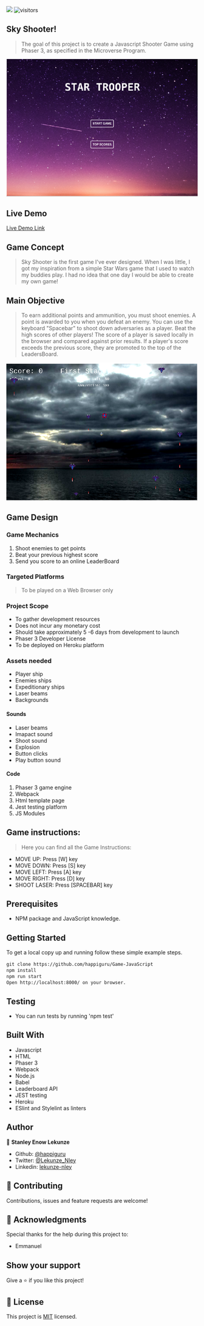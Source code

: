 ![](https://img.shields.io/badge/Microverse-blueviolet)
![visitors](https://visitor-badge.glitch.me/badge?page_id=happiguru/Game-JavaScript)


## Sky Shooter!

> The goal of this project is to create a Javascript Shooter Game using Phaser 3, as specified in the Microverse Program.

![screenshot](./g1.png)

## Live Demo

[Live Demo Link](https://skyshooter.herokuapp.com/)

## Game Concept

> Sky Shooter is the first game I've ever designed. When I was little, I got my inspiration from a simple Star Wars game that I used to watch my buddies play. I had no idea that one day I would be able to create my own game!

## Main Objective

> To earn additional points and ammunition, you must shoot enemies. 
> A point is awarded to you when you defeat an enemy. 
> You can use the keyboard "Spacebar" to shoot down adversaries as a player. 
> Beat the high scores of other players! The score of a player is saved locally in the browser and compared against prior results.
> If a player's score exceeds the previous score, they are promoted to the top of the LeadersBoard.

![screenshot](./g2.png)

## Game Design
### Game Mechanics
1. Shoot enemies to get points
2. Beat your previous highest score
3. Send you score to an online LeaderBoard

### Targeted Platforms
> To be played on a Web Browser only
### Project Scope
- To gather development resources
- Does not incur any monetary cost
- Should take approximately 5 -6 days from development to launch
- Phaser 3 Developer License
- To be deployed on Heroku platform
### Assets needed
- Player ship
- Enemies ships
- Expeditionary ships
- Laser beams
- Backgrounds

#### Sounds
- Laser beams
- Imapact sound
- Shoot sound
- Explosion
- Button clicks
- Play button sound

#### Code
1. Phaser 3 game engine
2. Webpack
3. Html template page
4. Jest testing platform
5. JS Modules
## Game instructions:

> Here you can find all the Game Instructions:
- MOVE UP: Press [W] key
- MOVE DOWN: Press [S] key
- MOVE LEFT: Press [A] key
- MOVE RIGHT: Press [D] key
- SHOOT LASER: Press [SPACEBAR] key

## Prerequisites
- NPM package and JavaScript knowledge.

## Getting Started

To get a local copy up and running follow these simple example steps.

```
git clone https://github.com/happiguru/Game-JavaScript
npm install
npm run start
Open http://localhost:8000/ on your browser.
```
## Testing

- You can run tests by running 'npm test'

## Built With

- Javascript
- HTML
- Phaser 3
- Webpack
- Node.js
- Babel
- Leaderboard API
- JEST testing
- Heroku
- ESlint and Stylelint as linters

## Author


👤 **Stanley Enow Lekunze**

- Github: [@happiguru](https://github.com/happiguru)
- Twitter: [@Lekunze_Nley](https://twitter.com/Lekunze_Nley)
- Linkedin: [lekunze-nley](https://www.linkedin.com/in/lekunze-nley/)

## 🤝 Contributing

Contributions, issues and feature requests are welcome!

## 🤝 Acknowledgments

Special thanks for the help during this project to: 

- Emmanuel

## Show your support

Give a ⭐️ if you like this project!

## 📝 License

This project is [MIT](https://github.com/happiguru/Game-JavaScript/blob/4bf5acfdd1b9df7bdc841b1665f9864a6dd6b88d/LICENSE) licensed.
